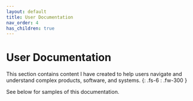 ```yaml
---
layout: default
title: User Documentation
nav_order: 4
has_children: true
---
```


# User Documentation
This section contains content I have created to help users navigate and understand complex products, software, and systems.
{: .fs-6 : .fw-300 }

See below for samples of this documentation.
